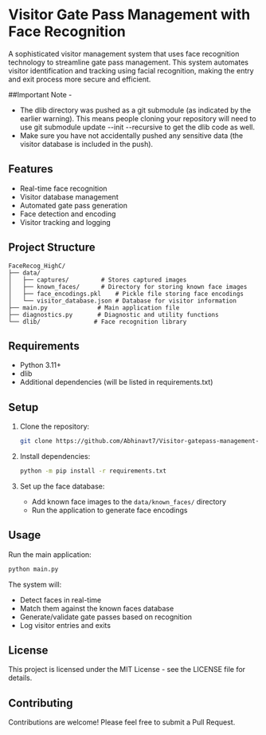 # Visitor Gate Pass Management with Face Recognition

A sophisticated visitor management system that uses face recognition technology to streamline gate pass management. This system automates visitor identification and tracking using facial recognition, making the entry and exit process more secure and efficient.

##Important Note - 

- The dlib directory was pushed as a git submodule (as indicated by the earlier warning). This means people cloning your repository will need to use git submodule update --init --recursive to get the dlib code as well.
- Make sure you have not accidentally pushed any sensitive data (the visitor database is included in the push).


## Features

- Real-time face recognition
- Visitor database management
- Automated gate pass generation
- Face detection and encoding
- Visitor tracking and logging

## Project Structure

```
FaceRecog_HighC/
├── data/
│   ├── captures/         # Stores captured images
│   ├── known_faces/      # Directory for storing known face images
│   ├── face_encodings.pkl    # Pickle file storing face encodings
│   └── visitor_database.json # Database for visitor information
├── main.py              # Main application file
├── diagnostics.py       # Diagnostic and utility functions
└── dlib/               # Face recognition library
```

## Requirements

- Python 3.11+
- dlib
- Additional dependencies (will be listed in requirements.txt)

## Setup

1. Clone the repository:
   ```bash
   git clone https://github.com/Abhinavt7/Visitor-gatepass-management-FaceRecog_HighC.git
   ```

2. Install dependencies:
   ```bash
   python -m pip install -r requirements.txt
   ```

3. Set up the face database:
   - Add known face images to the `data/known_faces/` directory
   - Run the application to generate face encodings

## Usage

Run the main application:
```bash
python main.py
```

The system will:
- Detect faces in real-time
- Match them against the known faces database
- Generate/validate gate passes based on recognition
- Log visitor entries and exits

## License

This project is licensed under the MIT License - see the LICENSE file for details.

## Contributing

Contributions are welcome! Please feel free to submit a Pull Request.
